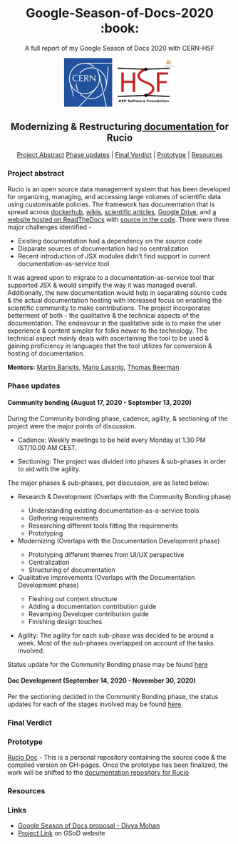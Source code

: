 <h1 align="center"> Google-Season-of-Docs-2020 :book: </h1>

<p align="center">A full report of my Google Season of Docs 2020 with CERN-HSF </p1>

<div align="center">
    <a href="https://developers.google.com/season-of-docs"><img src="img/CERN-HSF-GSdocs-logo.png" width="250" alt="google-season-of-docs-with-CERN-HSF"></a>
    <h2>
    Modernizing & Restructuring<a href="https://github.com/rucio/documentation"> documentation </a> for Rucio
    </h2>
</div>

<p align="center">
	<a href="#project-abstract">Project Abstract</a> 
  <a href="#phase-updates">Phase updates</a> |
	<a href="#final-verdict">Final Verdict</a> |
	<a href="#prototype">Prototype</a> |
	<a href="#resources">Resources</a>
</p>

### Project abstract

Rucio is an open source data management system that has been developed for organizing, managing, and accessing 
large volumes of scientific data using customisable policies.
The framework has documentation that is spread across [dockerhub](https://hub.docker.com/u/rucio), [wikis](https://login.cern.ch/adfs/ls/?wa=wsignin1.0&wreply=https%3A%2F%2Ftwiki.cern.ch%2FShibboleth.sso%2FADFS&wct=2020-10-19T06%3A52%3A41Z&wtrealm=https%3A%2F%2Ftwiki.cern.ch%2FShibboleth.sso%2FADFS&wctx=cookie%3A1603090361_ae8d), [scientific articles](https://arxiv.org/abs/1902.09857),
[Google Drive](https://drive.google.com/drive/folders/1EEN8l1dFjDSgavPrAMMooDjEodHP7aU7), and [a website
hosted on ReadTheDocs](https://rucio.readthedocs.io/en/latest/) with [source in the code](https://github.com/rucio/rucio/tree/master/doc/source).
There were three major challenges identified - 
<ul>
  <li> Existing documentation had a dependency on the source code </li>
  <li> Disparate sources of documentation had no centralization </li>
  <li> Recent introduction of JSX modules didn't find support in current documentation-as-service tool </li>
 </ul>
 It was agreed upon to migrate to a documentation-as-service tool that supported JSX & would simplify the
 way it was managed overall. Additionally, the new documentation would help in separating source code & the
 actual documentation hosting with increased focus on enabling the scientific community to make contributions.
 The project incorporates betterment of both - the qualitative & the technical aspects of the documentation. The
 endeavour in the qualitative side is to make the user experience & content simpler for folks newer to the technology.
 The technical aspect mainly deals with ascertaining the tool to be used & gaining proficiency in languages that the
 tool utilizes for conversion & hosting of documentation.
 
 
**Mentors:** [Martin Barisits](https://github.com/bari12), [Mario Lassnig](https://github.com/mlassnig), [Thomas Beerman](https://github.com/tbeerman)
 
 
### Phase updates
 
#### Community bonding (August 17, 2020 - September 13, 2020)

During the Community bonding phase, cadence, agility, & sectioning of the project were the major points of discussion.

- Cadence: Weekly meetings to be held every Monday at 1.30 PM IST/10.00 AM CEST.

- Sectioning: The project was divided into phases & sub-phases in order to aid with the agility.

The major phases & sub-phases, per discussion, are as listed below:

<ul>
  <li> Research & Development (Overlaps with the Community Bonding phase)</li>
  <ul>
    <li> Understanding existing documentation-as-a-service tools </li>
    <li> Gathering requirements </li>
    <li> Researching different tools fitting the requirements </li>
    <li> Prototyping </li>
  </ul>
  <li> Modernizing (Overlaps with the Documentation Development phase)</li>
  <ul>
    <li> Prototyping different themes from UI/UX perspective </li>
    <li> Centralization </li>
    <li> Structuring of documentation </li>
  </ul>
  <li> Qualitative improvements (Overlaps with the Documentation Development phase) </li>
  <ul>
    <li> Fleshing out content structure </li>
    <li> Adding a documentation contribution guide </li>
    <li> Revamping Developer contribution guide </li>
    <li> Finishing design touches </li>
  </ul>
 </ul>
 
 - Agility: The agility for each sub-phase was decided to be around a week. Most of the sub-phases
 overlapped on account of the tasks involved.
 
Status update for the Community Bonding phase may be found [here]()
 
 #### Doc Development (September 14, 2020 - November 30, 2020)
 
 Per the sectioning decided in the Community Bonding phase, the status updates for each of the stages involved may be
 found [here]().
 
 ### Final Verdict 
 
 ### Prototype
 
 [Rucio Doc](https://github.com/divya-mohan0209/rucio-doc) - This is a personal repository containing the source code &
 the compiled version on GH-pages. Once the prototype has been finalized, the work will be shifted to the [documentation
 repository for Rucio](https://github.com/rucio/documentation)
 
 ### Resources
 
 
 ### Links
 
* [Google Season of Docs proposal - Divya Mohan]()
* [Project Link](https://developers.google.com/season-of-docs/docs/participants/project-cernhsf-ariadne) on GSoD website

 
